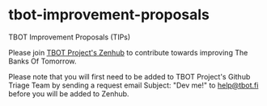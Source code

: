 # tbot-improvement-proposals
TBOT Improvement Proposals (TIPs)

Please join [TBOT Project's Zenhub](https://app.zenhub.com/workspaces/tbot-improvement-propsals-tips-61e606494cc38a001fb287e1/board?invite=true) to contribute towards improving The Banks Of Tomorrow.

Please note that you will first need to be added to TBOT Project's Github Triage Team by sending a request email Subject: "Dev me!" to help@tbot.fi before you will be added to Zenhub.
